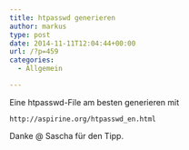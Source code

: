 ```yaml
---
title: htpasswd generieren
author: markus
type: post
date: 2014-11-11T12:04:44+00:00
url: /?p=459
categories:
  - Allgemein

---
```

Eine htpasswd-File am besten generieren mit
  
`http://aspirine.org/htpasswd_en.html`

Danke @ Sascha für den Tipp.